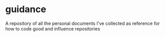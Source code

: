 # guidance
A repository of all the personal documents I've collected as reference for how to code good and influence repositories
